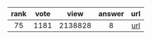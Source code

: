 
| rank | vote | view | answer | url |
|:-:|:-:|:-:|:-:|:-:|
|75|1181|2138828|8| [url](http://stackoverflow.com/questions/2835559/parsing-values-from-a-json-file) |
